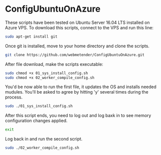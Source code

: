 # ConfigUbuntuOnAzure
These scripts have been tested on Ubuntu Server 16.04 LTS installed on Azure VPS.
To download this scripts, connect to the VPS and run this line:
```bash
sudo apt-get install git
```
Once git is installed, move to your home directory and clone the scripts.
```bash
git clone https://github.com/webmetender/ConfigUbuntuOnAzure.git
```
After file download, make the scripts executable:
```bash
sudo chmod +x 01_sys_install_config.sh
sudo chmod +x 02_worker_compile_config.sh
```
You'd be now able to run the first file, it updates the OS and installs needed mudules.
You'll be asked to agree by hitting 'y' several times during the process.
```bash
sudo ./01_sys_install_config.sh
```
After this script ends, you need to log out and log baxk in to see memory configuration changes applied.
```bash
exit
```
Log back in and run the second script.
```bash
sudo ./02_worker_compile_config.sh
```
